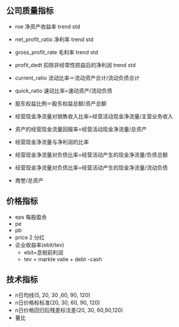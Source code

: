 ## 公司质量指标

* roe 净资产收益率  trend std
* net_profit_ratio 净利率 trend std
* gross_profit_rate 毛利率 trend std

* profit_dedt 扣除非经常性损益后的净利润 trend std
* current_ratio 流动比率＝流动资产合计/流动负债合计
* quick_ratio  	速动比率=速动资产/流动负债
* 股东权益比例＝股东权益总额/资产总额

* 经营现金净流量对销售收入比率=经营活动现金净流量/主营业务收入
* 资产的经营现金流量回报率=经营活动现金净流量/总资产
* 经营现金净流量与净利润的比率
* 经营现金净流量对负债比率=经营活动产生的现金净流量/负债总额
* 经营现金净流量对负债比率=经营活动产生的现金净流量/流动负债
* 商誉/总资产


## 价格指标

* eps 每股盈余
* pe
* pb
* price 2 分红
* 企业收益率(ebit/tev) 
   * ebit=息税前利润
   * tev = markte valie + debt -cash
 
 
 ## 技术指标
 
 * n日均线(5, 20, 30 ,60, 90, 120)
 * n日价格标标准(20, 30, 60, 90, 120)
 * n日价格回归后残差标注差(20, 30, 60,90,120)
 * 量比
 